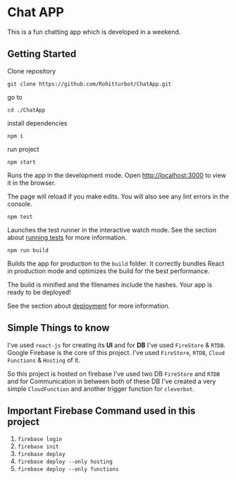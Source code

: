# Chat APP

This is a fun chatting app which is developed in a weekend.

## Getting Started

Clone repository

```
git clone https://github.com/Rohitturbot/ChatApp.git
```

go to

```
cd ./ChatApp
```

install dependencies

```
npm i
```

run project

```
npm start
```

Runs the app in the development mode.
Open [http://localhost:3000](http://localhost:3000) to view it in the browser.

The page will reload if you make edits.
You will also see any lint errors in the console.

```
npm test
```

Launches the test runner in the interactive watch mode.
See the section about [running tests](https://facebook.github.io/create-react-app/docs/running-tests) for more information.

```
npm run build
```

Builds the app for production to the `build` folder.
It correctly bundles React in production mode and optimizes the build for the best performance.

The build is minified and the filenames include the hashes.
Your app is ready to be deployed!

See the section about [deployment](https://facebook.github.io/create-react-app/docs/deployment) for more information.

## Simple Things to know

I've used `react-js` for creating its **UI** and for **DB** I've used `FireStore` & `RTDB`.
Google Firebase is the core of this project. I've used `FireStore`, `RTDB`, `Cloud Functions` & `Hosting` of it.

So this project is hosted on firebase I've used two DB `FireStore` and `RTDB` and for Communication in between both of these DB I've created a very simple
`CloudFunction` and another trigger function for `cleverbot`.

## Important Firebase Command used in this project

1. `firebase login`
2. `firebase init`
3. `firebase deploy`
4. `firebase deploy --only hosting`
5. `firebase deploy --only functions`